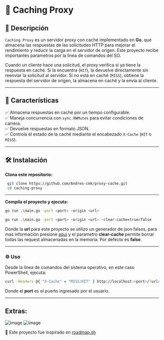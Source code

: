 # 🚀 Caching Proxy

## 📌 Descripción
`Caching Proxy` es un servidor proxy con caché implementado en **Go**, que almacena las respuestas de las solicitudes HTTP para mejorar el rendimiento y reducir la carga en el servidor de origen. Este proyecto recibe importantes parametros por la linea de comandos del SO.

Cuando un cliente hace una solicitud, el proxy verifica si ya tiene la respuesta en caché. Si la encuentra (`HIT`), la devuelve directamente sin reenviar la solicitud al servidor. Si no está en caché (`MISS`), obtiene la respuesta del servidor de origen, la almacena en caché y la envía al cliente.

---

## 🎯 Características
✅ Almacena respuestas en caché por un tiempo configurable.  
✅ Maneja concurrencia con `sync.RWMutex` para evitar condiciones de carrera.  
✅ Devuelve respuestas en formato JSON.  
✅ Controla el estado de la caché mediante el encabezado `X-Cache` (`HIT` o `MISS`).  

---

## 🛠️ Instalación

**Clona este repositorio:**
```bash
 git clone https://github.com/Andres-cmk/proxy-cache.git
 cd caching-proxy
```
---
**Compila el proyecto y ejecuta:**
```bash
go run .\main.go -port <port> -origin <url>
```
```bash
go run .\main.go -port <port> -origin <url> -clear-cache=true/false
```

Donde la **url** para este proyecto se utilizo un generador de json falsos, para mas información presione [aqui](http://dummyjson.com)
y el parametro **clear-cache** permite borrar todas las request almacenadas en la memoria. Por defecto es **false**.


--- 
### ⚙️ Uso
Desde la línea de comandos del sistema operativo, en este caso PowerShell, ejecuta:

```bash
curl -Headers @{ "X-Cache" = "MISS/HIT" } http://localhost:<port>/?url=products
```
Donde el **port** es el puerto ingresado por el usuario.

--- 
## Extras:

![image](https://github.com/user-attachments/assets/5cf568e9-814d-4741-aa29-4a3e8ed53ad5)
![image](https://github.com/user-attachments/assets/65eca70a-e96f-4ffa-a1ec-8f85bd95bcc5)


📢 Este proyecto fue inspirado en [roadmap.sh](https://roadmap.sh/projects/caching-server)



